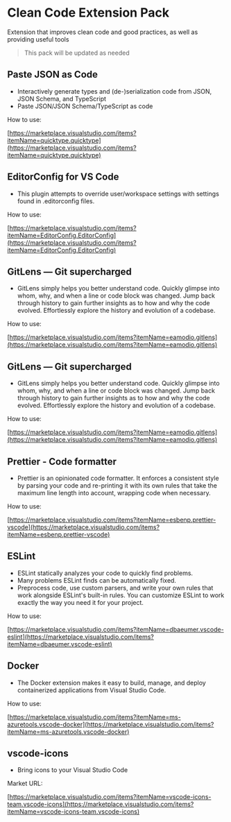 # Clean Code Extension Pack

Extension that improves clean code and good practices, as well as providing useful tools
> This pack will be updated as needed

## Paste JSON as Code
* Interactively generate types and (de-)serialization code from JSON, JSON Schema, and TypeScript
* Paste JSON/JSON Schema/TypeScript as code

How to use:

[https://marketplace.visualstudio.com/items?itemName=quicktype.quicktype](https://marketplace.visualstudio.com/items?itemName=quicktype.quicktype)

## EditorConfig for VS Code
* This plugin attempts to override user/workspace settings with settings found in .editorconfig files.

How to use:

[https://marketplace.visualstudio.com/items?itemName=EditorConfig.EditorConfig](https://marketplace.visualstudio.com/items?itemName=EditorConfig.EditorConfig)

## GitLens — Git supercharged
* GitLens simply helps you better understand code. Quickly glimpse into whom, why, and when a line or code block was changed. Jump back through history to gain further insights as to how and why the code evolved. Effortlessly explore the history and evolution of a codebase.

How to use:

[https://marketplace.visualstudio.com/items?itemName=eamodio.gitlens](https://marketplace.visualstudio.com/items?itemName=eamodio.gitlens)

## GitLens — Git supercharged
* GitLens simply helps you better understand code. Quickly glimpse into whom, why, and when a line or code block was changed. Jump back through history to gain further insights as to how and why the code evolved. Effortlessly explore the history and evolution of a codebase.

How to use:

[https://marketplace.visualstudio.com/items?itemName=eamodio.gitlens](https://marketplace.visualstudio.com/items?itemName=eamodio.gitlens)

## Prettier - Code formatter
* Prettier is an opinionated code formatter. It enforces a consistent style by parsing your code and re-printing it with its own rules that take the maximum line length into account, wrapping code when necessary.

How to use:

[https://marketplace.visualstudio.com/items?itemName=esbenp.prettier-vscode](https://marketplace.visualstudio.com/items?itemName=esbenp.prettier-vscode)

## ESLint
* ESLint statically analyzes your code to quickly find problems.
* Many problems ESLint finds can be automatically fixed.
* Preprocess code, use custom parsers, and write your own rules that work alongside ESLint's built-in rules. You can customize ESLint to work exactly the way you need it for your project.

How to use:

[https://marketplace.visualstudio.com/items?itemName=dbaeumer.vscode-eslint](https://marketplace.visualstudio.com/items?itemName=dbaeumer.vscode-eslint)

## Docker
* The Docker extension makes it easy to build, manage, and deploy containerized applications from Visual Studio Code.

How to use:

[https://marketplace.visualstudio.com/items?itemName=ms-azuretools.vscode-docker](https://marketplace.visualstudio.com/items?itemName=ms-azuretools.vscode-docker)

## vscode-icons
* Bring icons to your Visual Studio Code

Market URL:

[https://marketplace.visualstudio.com/items?itemName=vscode-icons-team.vscode-icons](https://marketplace.visualstudio.com/items?itemName=vscode-icons-team.vscode-icons)


